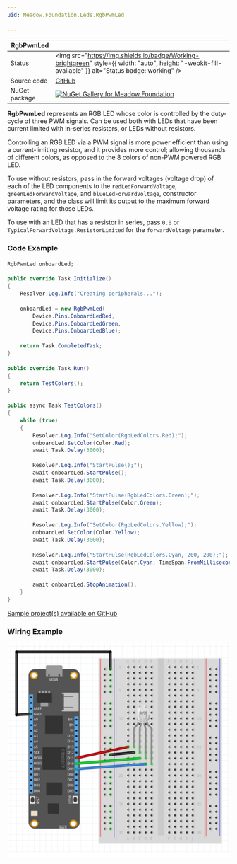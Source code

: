 ```yaml
---
uid: Meadow.Foundation.Leds.RgbPwmLed

---
```


| RgbPwmLed | |
|--------|--------|
| Status | <img src="https://img.shields.io/badge/Working-brightgreen" style={{ width: "auto", height: "-webkit-fill-available" }} alt="Status badge: working" /> |
| Source code | [GitHub](https://github.com/WildernessLabs/Meadow.Foundation/tree/main/Source/Meadow.Foundation.Core/Leds) |
| NuGet package | <a href="https://www.nuget.org/packages/Meadow.Foundation/" target="_blank"><img src="https://img.shields.io/nuget/v/Meadow.Foundation.svg?label=Meadow.Foundation" alt="NuGet Gallery for Meadow.Foundation" /></a> |

**RgbPwmLed** represents an RGB LED whose color is controlled by the duty-cycle of three PWM signals. Can be used both with LEDs that have been current limited with in-series resistors, or LEDs without resistors.

Controlling an RGB LED via a PWM signal is more power efficient than using a current-limiting resistor, and it provides more control; allowing thousands of different colors, as opposed to the 8 colors of non-PWM powered RGB LED.

To use without resistors, pass in the forward voltages (voltage drop) of each of the LED components to the `redLedForwardVoltage`, `greenLedForwardVoltage`, and `blueLedForwardVoltage`, constructor parameters, and the class will limit its output to the maximum forward voltage rating for those LEDs.

To use with an LED that has a resistor in series, pass `0.0` or `TypicalForwardVoltage.ResistorLimited` for the `forwardVoltage` parameter.

### Code Example

```csharp
RgbPwmLed onboardLed;

public override Task Initialize()
{
    Resolver.Log.Info("Creating peripherals...");

    onboardLed = new RgbPwmLed(
        Device.Pins.OnboardLedRed,
        Device.Pins.OnboardLedGreen,
        Device.Pins.OnboardLedBlue);

    return Task.CompletedTask;
}

public override Task Run()
{
    return TestColors();
}

public async Task TestColors()
{
    while (true)
    {
        Resolver.Log.Info("SetColor(RgbLedColors.Red);");
        onboardLed.SetColor(Color.Red);
        await Task.Delay(3000);

        Resolver.Log.Info("StartPulse();");
        await onboardLed.StartPulse();
        await Task.Delay(3000);

        Resolver.Log.Info("StartPulse(RgbLedColors.Green);");
        await onboardLed.StartPulse(Color.Green);
        await Task.Delay(3000);

        Resolver.Log.Info("SetColor(RgbLedColors.Yellow);");
        onboardLed.SetColor(Color.Yellow);
        await Task.Delay(3000);

        Resolver.Log.Info("StartPulse(RgbLedColors.Cyan, 200, 200);");
        await onboardLed.StartPulse(Color.Cyan, TimeSpan.FromMilliseconds(400));
        await Task.Delay(3000);

        await onboardLed.StopAnimation();
    }
}

```

[Sample project(s) available on GitHub](https://github.com/WildernessLabs/Meadow.Foundation/tree/main/Source/Meadow.Foundation.Core.Samples/Leds.RgbPwmLed_Onboard_Sample)

### Wiring Example

![](/docs/API_Assets/Meadow.Foundation.Leds.RgbPwmLed/RgbPwmLed_Fritzing.svg)
